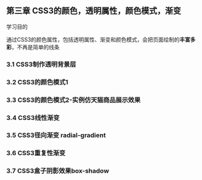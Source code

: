 ## 第三章 CSS3的颜色，透明属性，颜色模式，渐变

学习目的

通过CSS3的颜色属性，包括透明属性、渐变和颜色模式，会把页面绘制的**丰富多彩**，不再是简单的线条

### 3.1 CSS3制作透明背景层

### 3.2 CSS3的颜色模式1

### 3.3 CSS3的颜色模式2-实例仿天猫商品展示效果

### 3.4 CSS3线性渐变

### 3.5 CSS3径向渐变 radial-gradient

### 3.6 CSS3重复性渐变

### 3.7 CSS3盒子阴影效果box-shadow